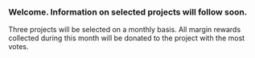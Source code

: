 
### Welcome. Information on selected projects will follow soon.

Three projects will be selected on a monthly basis. All margin rewards collected during this month will be donated to the project with the most votes.
